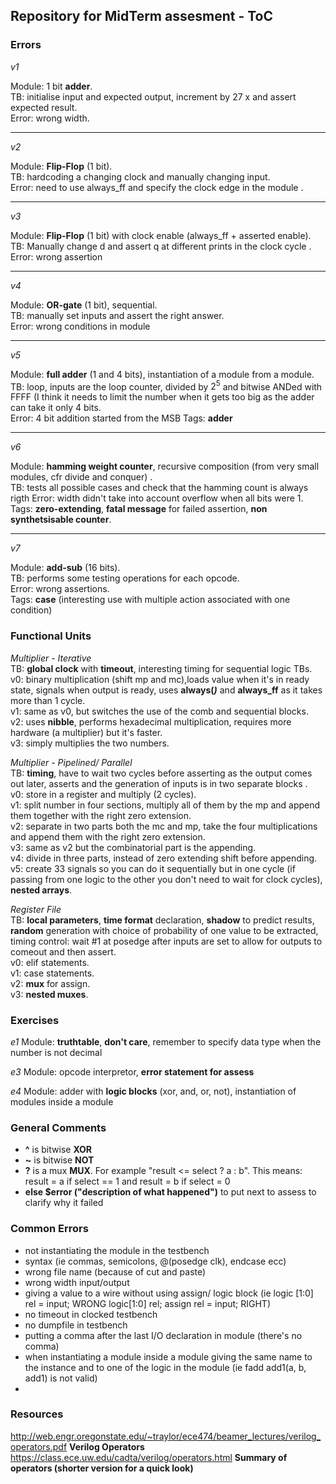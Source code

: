 ## Repository for MidTerm assesment  -  ToC

### Errors  
*v1*

Module: 1 bit **adder**.<br>
TB: initialise input and expected output, increment by 27 x and assert expected result.<br>
Error: wrong width.<br>
***
*v2*

Module: **Flip-Flop** (1 bit).<br>
TB: hardcoding a changing clock and manually changing input.<br>
Error: need to use always_ff and specify the clock edge in the module .<br>
***
*v3*

Module: **Flip-Flop** (1 bit) with clock enable (always_ff + asserted enable).<br>
TB: Manually change d and assert q at different prints in the clock cycle .<br>
Error: wrong assertion
***
*v4*

Module: **OR-gate** (1 bit), sequential.<br>
TB: manually set inputs and assert the right answer.<br>
Error: wrong conditions in module
***
*v5*

Module: **full adder** (1 and 4 bits), instantiation of a module from a module.<br>
TB: loop, inputs are the loop counter, divided by $2^5$ and bitwise ANDed with FFFF (I think it needs to limit the number when it gets too big as the adder can take it only 4 bits.<br>
Error: 4 bit addition started from the MSB
Tags: **adder**
***
*v6*

Module: **hamming weight counter**, recursive composition (from very small modules, cfr divide and conquer) .<br>
TB: tests all possible cases and check that the hamming count is always rigth
Error: width didn't take into account overflow when all bits were 1.<br>
Tags: **zero-extending**, **fatal message** for failed assertion, **non synthetsisable counter**.<br>
***
*v7*

Module: **add-sub** (16 bits).<br>
TB: performs some testing operations for each opcode.<br>
Error: wrong assertions.<br>
Tags: **case** (interesting use with multiple action associated with one condition)

### Functional Units
*Multiplier - Iterative* <br>
TB: **global clock** with **timeout**, interesting timing for sequential logic TBs.<br>
v0: binary multiplication (shift mp and mc),loads value when it's in ready state, signals when output is ready, uses **always(*)*** and **always_ff** as it takes more than 1 cycle.<br>
v1: same as v0, but switches the use of the comb and sequential blocks.<br>
v2: uses **nibble**, performs hexadecimal multiplication, requires more hardware (a multiplier) but it's faster.<br>
v3: simply multiplies the two numbers.<br>

*Multiplier - Pipelined/ Parallel* <br>
TB: **timing**, have to wait two cycles before asserting as the output comes out later, asserts and the generation of inputs is in two separate blocks .<br>
v0: store in a register and multiply (2 cycles).<br>
v1: split number in four sections, multiply all of them by the mp and append them together with the right zero extension.<br>
v2: separate in two parts both the mc and mp, take the four multiplications and append them with the right zero extension.<br>
v3: same as v2 but the combinatorial part is the appending.<br> 
v4: divide in three parts, instead of zero extending shift before appending.<br>
v5: create 33 signals so you can do it sequentially but in one cycle (if passing from one logic to the other you don't need to wait for clock cycles), **nested arrays**.<br> 

*Register File* <br>
TB: **local parameters**, **time format** declaration, **shadow** to predict results, **random** generation with choice of probability of one value to be extracted, timing control: wait #1 at posedge after inputs are set to allow for outputs to comeout and then assert.<br>
v0: elif statements.<br>
v1: case statements.<br>
v2: **mux** for assign.<br>
v3: **nested muxes**.<br>

### Exercises
*e1*
Module: **truthtable**, **don't care**, remember to specify data type when the number is not decimal

*e3*
Module: opcode interpretor, **error statement for assess** 

*e4*
Module: adder with **logic blocks** (xor, and, or, not), instantiation of modules inside a module

### General Comments 
- **^** is bitwise **XOR**
- **~** is bitwise **NOT**
- **?** is a mux **MUX**. For example "result <= select ? a : b". This means: result = a if select == 1 and result = b if select = 0
- **else $error ("description of what happened")** to put next to assess to clarify why it failed

### Common Errors 
- not instantiating the module in the testbench
- syntax (ie commas, semicolons, @(posedge clk), endcase ecc) 
- wrong file name (because of cut and paste)
- wrong width input/output
- giving a value to a wire without using assign/ logic block (ie logic [1:0] rel = input; WRONG   logic[1:0] rel;  assign rel = input; RIGHT) 
- no timeout in clocked testbench 
- no dumpfile in testbench 
- putting a comma after the last I/O declaration in module (there's no comma)
- when instantiating a module inside a module giving the same name to the instance and to one of the logic in the module (ie fadd add1(a, b, add1) is not valid) 
- 

### Resources 
http://web.engr.oregonstate.edu/~traylor/ece474/beamer_lectures/verilog_operators.pdf    **Verilog Operators**
https://class.ece.uw.edu/cadta/verilog/operators.html **Summary of operators (shorter version for a quick look)**






